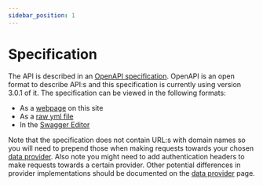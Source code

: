 ```yaml
---
sidebar_position: 1
---
```


# Specification

The API is described in an [OpenAPI specification](https://swagger.io/specification/). OpenAPI is an open format to describe API:s and this specification is currently using version 3.0.1 of it. The specification can be viewed in the following formats:

- As a [webpage](/openapi-specification) on this site
- As a [raw yml file](https://github.com/Sambruk/Open-Meal/blob/main/OpenAPI-Specification.yml)
- In the [Swagger Editor](https://editor.swagger.io/?url=https://raw.githubusercontent.com/Sambruk/Open-Meal/main/OpenAPI-Specification.yml)

Note that the specification does not contain URL:s with domain names so you will need to prepend those when making requests towards your chosen [data provider](/docs/api/data_providers). Also note you might need to add authentication headers to make requests towards a certain provider. Other potential differences in provider implementations should be documented on the [data provider](/docs/api/data_providers) page.
